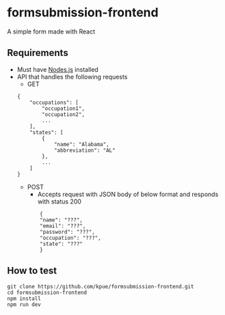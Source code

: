 # formsubmission-frontend
A simple form made with React
## Requirements

+ Must have [Nodes.js](https://nodejs.org/) installed
+ API that handles the following requests
    + GET
    ```
    {
        "occupations": [
            "occupation1",
            "occupation2",
            ...
        ],
        "states": [
            {
                "name": "Alabama",
                "abbreviation": "AL"
            },
            ...
        ]
    }
    ```
    + POST
        + Accepts request with JSON body of below format and responds with status 200
        ```
            {
            "name": "???",
            "email": "???",
            "password": "???",
            "occupation": "???",
            "state": "???"
            }
         ```


## How to test
```
git clone https://github.com/kpue/formsubmission-frontend.git
cd formsubmission-frontend
npm install
npm run dev
```
